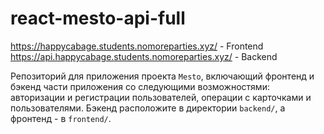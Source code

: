 # react-mesto-api-full
https://happycabage.students.nomoreparties.xyz/ - Frontend
https://api.happycabage.students.nomoreparties.xyz/ - Backend

Репозиторий для приложения проекта `Mesto`, включающий фронтенд и бэкенд части приложения со следующими возможностями: авторизации и регистрации пользователей, операции с карточками и пользователями. Бэкенд расположите в директории `backend/`, а фронтенд - в `frontend/`. 
